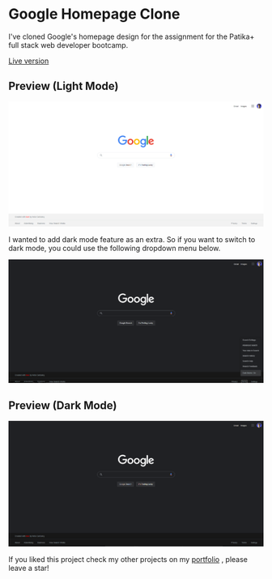# Google Homepage Clone 

I've cloned Google's homepage design for the assignment for the Patika+ full stack web developer bootcamp.

[Live version](https://ardacanbakis.github.io/googleClone/)

## Preview (Light Mode)

![Light Mode](https://github.com/ardacanbakis/googleClone/blob/main/assets/readMe/lightMode.png)

I wanted to add dark mode feature as an extra. So if you want to switch to dark mode, you could use the following dropdown menu below.

![Toggle](https://github.com/ardacanbakis/googleClone/blob/main/assets/readMe/toggle.png)

## Preview (Dark Mode)

![Dark Mode](https://github.com/ardacanbakis/googleClone/blob/main/assets/readMe/darkMode.png)

If you liked this project check my other projects on my [portfolio](https://ardacanbakis.com) , please leave a star!
